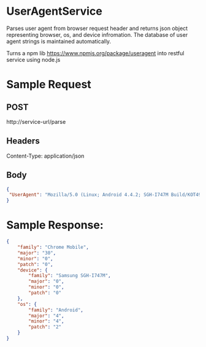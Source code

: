 # UserAgentService

Parses user agent from browser request header and returns json object representing browser, os, and device infromation.
The database of user agent strings is maintained automatically.

Turns a npm lib https://www.npmjs.org/package/useragent into restful service using node.js

# Sample Request

## POST
http://service-url/parse

## Headers
Content-Type: application/json

## Body
``` Json
{
 "UserAgent": "Mozilla/5.0 (Linux; Android 4.4.2; SGH-I747M Build/KOT49H) AppleWebKit/537.36 (KHTML, like Gecko) Version/4.0 Chrome/30.0.0.0 Mobile Safari/537.36"
}
```

# Sample Response:
``` Json
{
    "family": "Chrome Mobile",
    "major": "30",
    "minor": "0",
    "patch": "0",
    "device": {
        "family": "Samsung SGH-I747M",
        "major": "0",
        "minor": "0",
        "patch": "0"
    },
    "os": {
        "family": "Android",
        "major": "4",
        "minor": "4",
        "patch": "2"
    }
}
```


